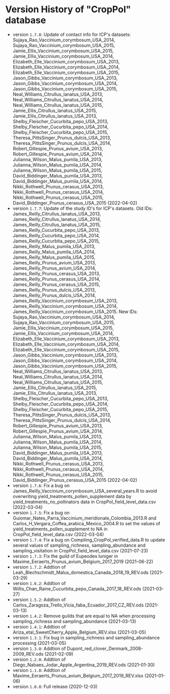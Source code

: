 # Version History of "CropPol" database

* version `1.7.8`: Update of contact info for ICP's datasets: Sujaya_Rao_Vaccinium_corymbosum_USA_2014, Sujaya_Rao_Vaccinium_corymbosum_USA_2015, Jamie_Ellis_Vaccinium_corymbosum_USA_2015, Jamie_Ellis_Vaccinium_corymbosum_USA_2014, Elizabeth_Elle_Vaccinium_corymbosum_USA_2013, Elizabeth_Elle_Vaccinium_corymbosum_USA_2014, Elizabeth_Elle_Vaccinium_corymbosum_USA_2015, Jason_Gibbs_Vaccinium_corymbosum_USA_2013, Jason_Gibbs_Vaccinium_corymbosum_USA_2014, Jason_Gibbs_Vaccinium_corymbosum_USA_2015, Neal_Williams_Citrullus_lanatus_USA_2013, Neal_Williams_Citrullus_lanatus_USA_2014, Neal_Williams_Citrullus_lanatus_USA_2015, Jamie_Ellis_Citrullus_lanatus_USA_2015, Jamie_Ellis_Citrullus_lanatus_USA_2013, Shelby_Fleischer_Cucurbita_pepo_USA_2013, Shelby_Fleischer_Cucurbita_pepo_USA_2014, Shelby_Fleischer_Cucurbita_pepo_USA_2015, Theresa_PittsSinger_Prunus_dulcis_USA_2013, Theresa_PittsSinger_Prunus_dulcis_USA_2014, Robert_Gillespie_Prunus_avium_USA_2013, Robert_Gillespie_Prunus_avium_USA_2014, Julianna_Wilson_Malus_pumila_USA_2013, Julianna_Wilson_Malus_pumila_USA_2014, Julianna_Wilson_Malus_pumila_USA_2015, David_Biddinger_Malus_pumila_USA_2013, David_Biddinger_Malus_pumila_USA_2014, Nikki_Rothwell_Prunus_cerasus_USA_2013, Nikki_Rothwell_Prunus_cerasus_USA_2014, Nikki_Rothwell_Prunus_cerasus_USA_2015, David_Biddinger_Prunus_cerasus_USA_2015 (2022-04-02)
* version `1.7.7`: Update of the study ID's for ICP's datasets. Old IDs: James_Reilly_Citrullus_lanatus_USA_2013, James_Reilly_Citrullus_lanatus_USA_2014, James_Reilly_Citrullus_lanatus_USA_2015, James_Reilly_Cucurbita_pepo_USA_2013, James_Reilly_Cucurbita_pepo_USA_2014, James_Reilly_Cucurbita_pepo_USA_2015, James_Reilly_Malus_pumila_USA_2013, James_Reilly_Malus_pumila_USA_2014, James_Reilly_Malus_pumila_USA_2015, James_Reilly_Prunus_avium_USA_2013, James_Reilly_Prunus_avium_USA_2014, James_Reilly_Prunus_cerasus_USA_2013, James_Reilly_Prunus_cerasus_USA_2014, James_Reilly_Prunus_cerasus_USA_2015, James_Reilly_Prunus_dulcis_USA_2013, James_Reilly_Prunus_dulcis_USA_2014, James_Reilly_Vaccinium_corymbosum_USA_2013, James_Reilly_Vaccinium_corymbosum_USA_2014, James_Reilly_Vaccinium_corymbosum_USA_2015.
New IDs: Sujaya_Rao_Vaccinium_corymbosum_USA_2014, Sujaya_Rao_Vaccinium_corymbosum_USA_2015, Jamie_Ellis_Vaccinium_corymbosum_USA_2015, Jamie_Ellis_Vaccinium_corymbosum_USA_2014, Elizabeth_Elle_Vaccinium_corymbosum_USA_2013, Elizabeth_Elle_Vaccinium_corymbosum_USA_2014, Elizabeth_Elle_Vaccinium_corymbosum_USA_2015, Jason_Gibbs_Vaccinium_corymbosum_USA_2013, Jason_Gibbs_Vaccinium_corymbosum_USA_2014, Jason_Gibbs_Vaccinium_corymbosum_USA_2015, Neal_Williams_Citrullus_lanatus_USA_2013, Neal_Williams_Citrullus_lanatus_USA_2014, Neal_Williams_Citrullus_lanatus_USA_2015, Jamie_Ellis_Citrullus_lanatus_USA_2015, Jamie_Ellis_Citrullus_lanatus_USA_2013, Shelby_Fleischer_Cucurbita_pepo_USA_2013, Shelby_Fleischer_Cucurbita_pepo_USA_2014, Shelby_Fleischer_Cucurbita_pepo_USA_2015, Theresa_PittsSinger_Prunus_dulcis_USA_2013, Theresa_PittsSinger_Prunus_dulcis_USA_2014, Robert_Gillespie_Prunus_avium_USA_2013, Robert_Gillespie_Prunus_avium_USA_2014, Julianna_Wilson_Malus_pumila_USA_2013, Julianna_Wilson_Malus_pumila_USA_2014, Julianna_Wilson_Malus_pumila_USA_2015, David_Biddinger_Malus_pumila_USA_2013, David_Biddinger_Malus_pumila_USA_2014, Nikki_Rothwell_Prunus_cerasus_USA_2013, Nikki_Rothwell_Prunus_cerasus_USA_2014, Nikki_Rothwell_Prunus_cerasus_USA_2015, David_Biddinger_Prunus_cerasus_USA_2015 (2022-04-02)
* version `1.7.6`: Fix a bug on James_Reilly_Vaccinium_corymbosum_USA_several_years.R to avoid overwriting yield_treatments_pollen_supplement data by yield_treatments_no_pollinators data in CropPol_field_level_data.csv (2022-03-04)
* version `1.7.5`: Fix a bug on Guiomar_Nates_Parra_Vaccinium_meridionale_Colombia_2013.R and Carlos_H_Vergara_Coffea_arabica_Mexico_2004.R to set the values of yield_treatments_pollen_supplement to NA in CropPol_field_level_data.csv (2022-03-04)
* version `1.7.4`: Fix a bug on Compiling_CropPol_verified_data.R to update several values of sampling_richness, sampling_abundance and sampling_visitation in CropPol_field_level_data.csv (2021-07-23)
* version `1.7.3`: Fix the guild of Eupeodes luniger in Maxime_Eeraerts_Prunus_avium_Belgium_2017_2019 (2021-06-22)
* version `1.7.2`: Addtion of Leah_Blechschmidt_Malus_domestica_Canada_2018_19_REV.ods (2021-03-29)
* version `1.6.2`: Addtion of Willis_Chan_Raine_Cucurbita_pepo_Canada_2017_18_REV.ods (2021-03-27)
* version `1.5.2`: Addtion of Carlos_Zaragoza_Trello_Vicia_faba_Ecuador_2017_CZ_REV.ods (2021-03-13)
* version `1.4.2`: Remove guilds that are equal to NA when processing sampling_richness and sampling_abundance (2021-03-13)
* version `1.4.1`: Addtion of Ariza_etal_SweetCherry_Apple_Belgium_REV.xlsx (2021-03-05)
* version `1.3.1`: Fix bug in sampling_richness and sampling_abundance processing (2021-03-05)
* version `1.3.0`: Addtion of Dupont_red_clover_Denmark_2008-2009_REV.ods (2021-02-09)
* version `1.2.0`: Addtion of Diego_Nabaes_Jodar_Apple_Argentina_2019_REV.ods (2021-01-30)
* version `1.1.0`: Addtion of Maxime_Eeraerts_Prunus_avium_Belgium_2017_2019_REV.xlsx (2021-01-06)
* version `1.0.0`: Full release (2020-12-03)
